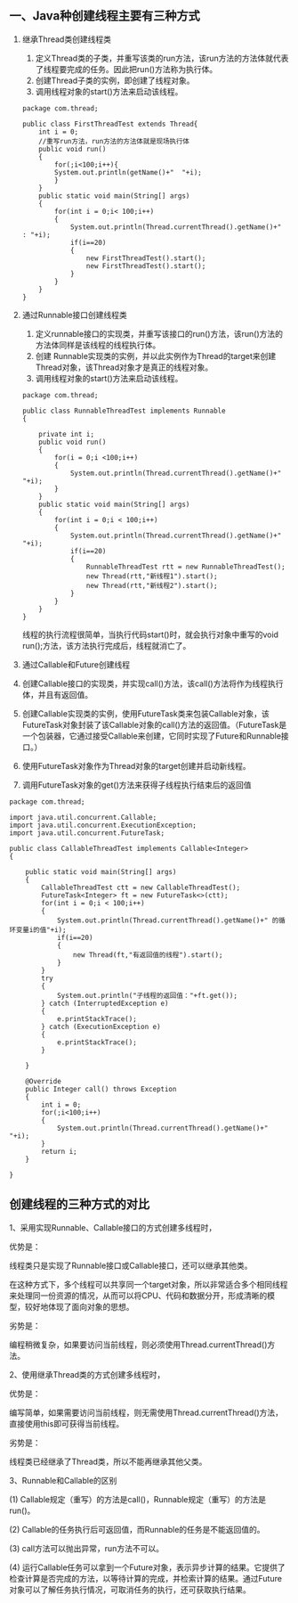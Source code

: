 ## 一、Java种创建线程主要有三种方式

1. 继承Thread类创建线程类

   1. 定义Thread类的子类，并重写该类的run方法，该run方法的方法体就代表了线程要完成的任务。因此把run()方法称为执行体。
   2. 创建Thread子类的实例，即创建了线程对象。
   3. 调用线程对象的start()方法来启动该线程。

   ```
   package com.thread;  
     
   public class FirstThreadTest extends Thread{  
       int i = 0;  
       //重写run方法，run方法的方法体就是现场执行体  
       public void run()  
       {  
           for(;i<100;i++){  
           System.out.println(getName()+"  "+i);  
           }  
       }  
       public static void main(String[] args)  
       {  
           for(int i = 0;i< 100;i++)  
           {  
               System.out.println(Thread.currentThread().getName()+"  : "+i);  
               if(i==20)  
               {  
                   new FirstThreadTest().start();  
                   new FirstThreadTest().start();  
               }  
           }  
       }  
   }
   ```

   

2. 通过Runnable接口创建线程类

   1. 定义runnable接口的实现类，并重写该接口的run()方法，该run()方法的方法体同样是该线程的线程执行体。
   2. 创建 Runnable实现类的实例，并以此实例作为Thread的target来创建Thread对象，该Thread对象才是真正的线程对象。
   3. 调用线程对象的start()方法来启动该线程。

   ```
   package com.thread;  
     
   public class RunnableThreadTest implements Runnable  
   {  
     
       private int i;  
       public void run()  
       {  
           for(i = 0;i <100;i++)  
           {  
               System.out.println(Thread.currentThread().getName()+" "+i);  
           }  
       }  
       public static void main(String[] args)  
       {  
           for(int i = 0;i < 100;i++)  
           {  
               System.out.println(Thread.currentThread().getName()+" "+i);  
               if(i==20)  
               {  
                   RunnableThreadTest rtt = new RunnableThreadTest();  
                   new Thread(rtt,"新线程1").start();  
                   new Thread(rtt,"新线程2").start();  
               }  
           }  
       }   
   }
   ```

   线程的执行流程很简单，当执行代码start()时，就会执行对象中重写的void run();方法，该方法执行完成后，线程就消亡了。

3.  通过Callable和Future创建线程

   1. 创建Callable接口的实现类，并实现call()方法，该call()方法将作为线程执行体，并且有返回值。
   2. 创建Callable实现类的实例，使用FutureTask类来包装Callable对象，该FutureTask对象封装了该Callable对象的call()方法的返回值。（FutureTask是一个包装器，它通过接受Callable来创建，它同时实现了Future和Runnable接口。）
   3. 使用FutureTask对象作为Thread对象的target创建并启动新线程。
   4. 调用FutureTask对象的get()方法来获得子线程执行结束后的返回值

```
package com.thread;  
  
import java.util.concurrent.Callable;  
import java.util.concurrent.ExecutionException;  
import java.util.concurrent.FutureTask;  
  
public class CallableThreadTest implements Callable<Integer>  
{  
  
    public static void main(String[] args)  
    {  
        CallableThreadTest ctt = new CallableThreadTest();  
        FutureTask<Integer> ft = new FutureTask<>(ctt);  
        for(int i = 0;i < 100;i++)  
        {  
            System.out.println(Thread.currentThread().getName()+" 的循环变量i的值"+i);  
            if(i==20)  
            {  
                new Thread(ft,"有返回值的线程").start();  
            }  
        }  
        try  
        {  
            System.out.println("子线程的返回值："+ft.get());  
        } catch (InterruptedException e)  
        {  
            e.printStackTrace();  
        } catch (ExecutionException e)  
        {  
            e.printStackTrace();  
        }  
  
    }  
  
    @Override  
    public Integer call() throws Exception  
    {  
        int i = 0;  
        for(;i<100;i++)  
        {  
            System.out.println(Thread.currentThread().getName()+" "+i);  
        }  
        return i;  
    }  
  
}
```

## 创建线程的三种方式的对比

1、采用实现Runnable、Callable接口的方式创建多线程时，

优势是：

线程类只是实现了Runnable接口或Callable接口，还可以继承其他类。

在这种方式下，多个线程可以共享同一个target对象，所以非常适合多个相同线程来处理同一份资源的情况，从而可以将CPU、代码和数据分开，形成清晰的模型，较好地体现了面向对象的思想。

劣势是：

编程稍微复杂，如果要访问当前线程，则必须使用Thread.currentThread()方法。

2、使用继承Thread类的方式创建多线程时，

优势是：

编写简单，如果需要访问当前线程，则无需使用Thread.currentThread()方法，直接使用this即可获得当前线程。

劣势是：

线程类已经继承了Thread类，所以不能再继承其他父类。

3、Runnable和Callable的区别

(1) Callable规定（重写）的方法是call()，Runnable规定（重写）的方法是run()。

(2) Callable的任务执行后可返回值，而Runnable的任务是不能返回值的。

(3) call方法可以抛出异常，run方法不可以。

(4) 运行Callable任务可以拿到一个Future对象，表示异步计算的结果。它提供了检查计算是否完成的方法，以等待计算的完成，并检索计算的结果。通过Future对象可以了解任务执行情况，可取消任务的执行，还可获取执行结果。